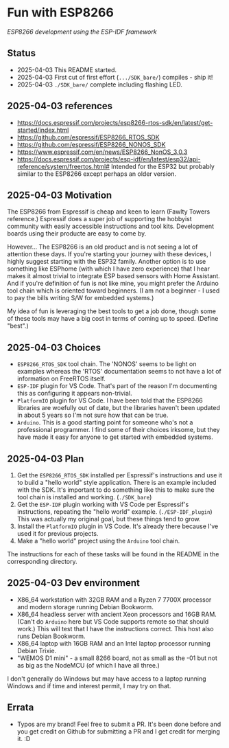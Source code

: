 # Fun with ESP8266

*ESP8266 development using the ESP-IDF framework*

## Status

* 2025-04-03 This README started.
* 2025-04-03 First cut of first effort (`.../SDK_bare/`) compiles - ship it!
* 2025-04-03 `./SDK_bare/` complete including flashing LED.

## 2025-04-03 references

* <https://docs.espressif.com/projects/esp8266-rtos-sdk/en/latest/get-started/index.html>
* <https://github.com/espressif/ESP8266_RTOS_SDK>
* <https://github.com/espressif/ESP8266_NONOS_SDK>
* <https://www.espressif.com/en/news/ESP8266_NonOS_3.0.3>
* <https://docs.espressif.com/projects/esp-idf/en/latest/esp32/api-reference/system/freertos.html#> Intended for the ESP32 but probably similar to the ESP8266 except perhaps an older version.

## 2025-04-03 Motivation

The ESP8266 from Espressif is cheap and keen to learn (Fawlty Towers reference.) Espressif does a super job of supporting the hobbyist community with easily accessible instructions and tool kits. Development boards using their producte are easy to come by.

However... The ESP8266 is an old product and is not seeing a lot of attention these days. If you're starting your journey with these devices, I highly suggest starting with the ESP32 family. Another option is to use something like ESPhome (with which I have zero experience) that I hear makes it almost trivial to integrate ESP based sensors with Home Assistant. And if you're definition of fun is not like mine, you might prefer the Arduino tool chain which is oriented toward beginners. (I am not a beginner - I used to pay the bills writing S/W for embedded systems.)

My idea of fun is leveraging the best tools to get a job done, though some of these tools may have a big cost in terms of coming up to speed. (Define "best".)

## 2025-04-03 Choices

* `ESP8266_RTOS_SDK` tool chain. The 'NONOS' seems to be light on examples whereas the 'RTOS' documentation seems to not have a lot of information on FreeRTOS itself.
* `ESP-IDF` plugin for VS Code. That's part of the reason I'm documenting this as configuring it appears non-trivial.
* `PlatformIO` plugin for VS Code. I have been told that the ESP8266 libraries are woefully out of date, but the libraries haven't been updated in about 5 years so I'm not sure how that can be true.
* `Arduino`. This is a good starting point for someone who's not a professional programmer. I find some of their choices irksome, but they have made it easy for anyone to get started with embedded systems.

## 2025-04-03 Plan

1. Get the `ESP8266_RTOS_SDK` installed per Espressif's instructions and use it to build a "hello world" style application. There is an example included with the SDK. It's important to do something like this to make sure the tool chain is installed and working. (`./SDK_bare`)
1. Get the `ESP-IDF` plugin working with VS Code per Espressif's instructions, repeating the "hello world" example. (`./ESP-IDF_plugin`) This was actually my original goal, but these things tend to grow.
1. Install the `PlatformIO` plugin in VS Code. It's already there because I've used it for previous projects.
1. Make a "hello world" project using the `Arduino` tool chain.

The instructions for each of these tasks will be found in the README in the corresponding directory.

## 2025-04-03 Dev environment

* X86_64 workstation with 32GB RAM and a Ryzen 7 7700X processor and modern storage running Debian Bookworm.
* X86_64 headless server with ancient Xeon processors and 16GB RAM. (Can't do `Arduino` here but VS Code supports remote so that should work.) This will test that I have the instructions correct. This host also runs Debian Bookworm.
* X86_64 laptop with 16GB RAM and an Intel laptop processor running Debian Trixie.
* "WEMOS D1 mini" - a small 8266 board, not as small as the -01 but not as big as the NodeMCU (of which I have all three.)

I don't generally do Windows but may have access to a laptop running Windows and if time and interest permit, I may try on that.

## Errata

* Typos are my brand! Feel free to submit a PR. It's been done before and you get credit on Github for submitting a PR and I get credit for merging it. :D
